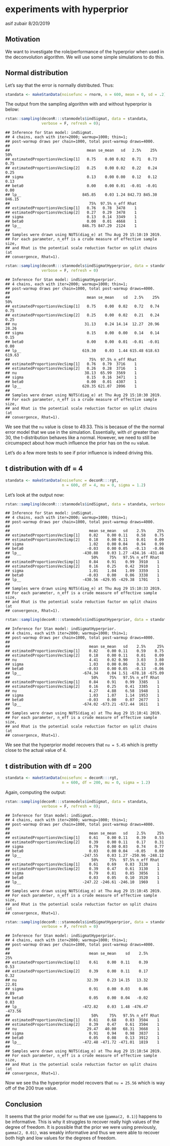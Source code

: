 experiments with hyperprior
================
asif zubair
8/20/2019

## Motivation

We want to investigate the role/performance of the hyperprior when used
in the deconvolution algorithm. We will use some simple simulations to
do this.

## Normal distribution

Let’s say that the error is normally distributed.
Thus:

``` r
standata <- makeStanData(noisefunc = rnorm, n = 600, mean = 0, sd = .2)  
```

The output from the sampling algorithm with and without hyperprior is
below:

``` r
rstan::sampling(deconR:::stanmodels$indSigmat, data = standata, 
                verbose = F, refresh = 0);
```

    ## Inference for Stan model: indSigmat.
    ## 4 chains, each with iter=2000; warmup=1000; thin=1; 
    ## post-warmup draws per chain=1000, total post-warmup draws=4000.
    ## 
    ##                                  mean se_mean   sd   2.5%    25%    50%
    ## estimatedProportionsVecSimp[1]   0.75    0.00 0.02   0.71   0.73   0.75
    ## estimatedProportionsVecSimp[2]   0.25    0.00 0.02   0.22   0.24   0.25
    ## sigma                            0.13    0.00 0.00   0.12   0.12   0.13
    ## beta0                            0.00    0.00 0.01  -0.01  -0.01   0.00
    ## lp__                           845.85    0.03 1.24 842.73 845.30 846.15
    ##                                   75%  97.5% n_eff Rhat
    ## estimatedProportionsVecSimp[1]   0.76   0.78  3478    1
    ## estimatedProportionsVecSimp[2]   0.27   0.29  3478    1
    ## sigma                            0.13   0.14  3349    1
    ## beta0                            0.00   0.01  4668    1
    ## lp__                           846.75 847.29  2124    1
    ## 
    ## Samples were drawn using NUTS(diag_e) at Thu Aug 29 15:10:19 2019.
    ## For each parameter, n_eff is a crude measure of effective sample size,
    ## and Rhat is the potential scale reduction factor on split chains (at 
    ## convergence, Rhat=1).

``` r
rstan::sampling(deconR:::stanmodels$indSigmatHyperprior, data = standata, 
                verbose = F, refresh = 0)
```

    ## Inference for Stan model: indSigmatHyperprior.
    ## 4 chains, each with iter=2000; warmup=1000; thin=1; 
    ## post-warmup draws per chain=1000, total post-warmup draws=4000.
    ## 
    ##                                  mean se_mean    sd   2.5%    25%    50%
    ## estimatedProportionsVecSimp[1]   0.75    0.00  0.02   0.72   0.74   0.75
    ## estimatedProportionsVecSimp[2]   0.25    0.00  0.02   0.21   0.24   0.25
    ## nu                              31.13    0.24 14.14  12.27  20.96  28.26
    ## sigma                            0.15    0.00  0.00   0.14   0.14   0.15
    ## beta0                            0.00    0.00  0.01  -0.01  -0.01   0.00
    ## lp__                           619.30    0.03  1.44 615.48 618.63 619.63
    ##                                   75%  97.5% n_eff Rhat
    ## estimatedProportionsVecSimp[1]   0.76   0.79  3716    1
    ## estimatedProportionsVecSimp[2]   0.26   0.28  3716    1
    ## nu                              38.13  65.99  3569    1
    ## sigma                            0.15   0.16  3471    1
    ## beta0                            0.00   0.01  4307    1
    ## lp__                           620.35 621.07  2096    1
    ## 
    ## Samples were drawn using NUTS(diag_e) at Thu Aug 29 15:10:30 2019.
    ## For each parameter, n_eff is a crude measure of effective sample size,
    ## and Rhat is the potential scale reduction factor on split chains (at 
    ## convergence, Rhat=1).

We see that the `nu` value is close to 49.33. This is becasue of the the
normal error model that we use in the simulation. Essentially, with `df`
greater than 30, the t-distribution behaves like a normal. However, we
need to still be circumspect about how much influence the prior has on
the `nu` value.

Let’s do a few more tests to see if prior influence is indeed driving
this.

## t distribution with df = 4

``` r
standata <- makeStanData(noisefunc = deconR:::rgt, 
                         n = 600, df = 4, mu = 0, sigma = 1.2)
```

Let’s look at the output
now:

``` r
rstan::sampling(deconR:::stanmodels$indSigmat, data = standata, verbose = F, refresh = 0);
```

    ## Inference for Stan model: indSigmat.
    ## 4 chains, each with iter=2000; warmup=1000; thin=1; 
    ## post-warmup draws per chain=1000, total post-warmup draws=4000.
    ## 
    ##                                   mean se_mean   sd    2.5%     25%
    ## estimatedProportionsVecSimp[1]    0.82    0.00 0.11    0.58    0.75
    ## estimatedProportionsVecSimp[2]    0.18    0.00 0.11    0.01    0.09
    ## sigma                             1.02    0.00 0.04    0.94    0.99
    ## beta0                            -0.03    0.00 0.05   -0.13   -0.06
    ## lp__                           -430.88    0.03 1.27 -434.16 -431.48
    ##                                    50%     75%   97.5% n_eff Rhat
    ## estimatedProportionsVecSimp[1]    0.84    0.91    0.99  3910    1
    ## estimatedProportionsVecSimp[2]    0.16    0.25    0.42  3910    1
    ## sigma                             1.01    1.04    1.09  3359    1
    ## beta0                            -0.03    0.00    0.06  3338    1
    ## lp__                           -430.56 -429.95 -429.38  1701    1
    ## 
    ## Samples were drawn using NUTS(diag_e) at Thu Aug 29 15:10:33 2019.
    ## For each parameter, n_eff is a crude measure of effective sample size,
    ## and Rhat is the potential scale reduction factor on split chains (at 
    ## convergence, Rhat=1).

``` r
rstan::sampling(deconR:::stanmodels$indSigmatHyperprior, data = standata, verbose = F, refresh = 0)
```

    ## Inference for Stan model: indSigmatHyperprior.
    ## 4 chains, each with iter=2000; warmup=1000; thin=1; 
    ## post-warmup draws per chain=1000, total post-warmup draws=4000.
    ## 
    ##                                   mean se_mean   sd    2.5%     25%
    ## estimatedProportionsVecSimp[1]    0.82    0.00 0.11    0.59    0.75
    ## estimatedProportionsVecSimp[2]    0.18    0.00 0.11    0.01    0.09
    ## nu                                4.41    0.02 0.90    3.03    3.80
    ## sigma                             1.03    0.00 0.06    0.92    0.99
    ## beta0                            -0.03    0.00 0.05   -0.13   -0.06
    ## lp__                           -674.34    0.04 1.51 -678.18 -675.09
    ##                                    50%     75%   97.5% n_eff Rhat
    ## estimatedProportionsVecSimp[1]    0.84    0.91    0.99  3385    1
    ## estimatedProportionsVecSimp[2]    0.16    0.25    0.41  3385    1
    ## nu                                4.27    4.88    6.58  1948    1
    ## sigma                             1.03    1.07    1.14  1953    1
    ## beta0                            -0.03    0.00    0.07  2677    1
    ## lp__                           -674.02 -673.21 -672.44  1611    1
    ## 
    ## Samples were drawn using NUTS(diag_e) at Thu Aug 29 15:10:41 2019.
    ## For each parameter, n_eff is a crude measure of effective sample size,
    ## and Rhat is the potential scale reduction factor on split chains (at 
    ## convergence, Rhat=1).

We see that the hyperprior model recovers that `nu = 5.45` which is
pretty close to the actual value of 4.

## t distribution with df = 200

``` r
standata <- makeStanData(noisefunc = deconR:::rgt, 
                         n = 600, df = 200, mu = 0, sigma = 1.2)
```

Again, computing the output:

``` r
rstan::sampling(deconR:::stanmodels$indSigmat, data = standata, 
                verbose = F, refresh = 0);
```

    ## Inference for Stan model: indSigmat.
    ## 4 chains, each with iter=2000; warmup=1000; thin=1; 
    ## post-warmup draws per chain=1000, total post-warmup draws=4000.
    ## 
    ##                                   mean se_mean   sd    2.5%     25%
    ## estimatedProportionsVecSimp[1]    0.61    0.00 0.11    0.39    0.53
    ## estimatedProportionsVecSimp[2]    0.39    0.00 0.11    0.17    0.31
    ## sigma                             0.79    0.00 0.03    0.74    0.77
    ## beta0                             0.03    0.00 0.04   -0.05    0.00
    ## lp__                           -247.55    0.03 1.27 -250.96 -248.12
    ##                                    50%     75%   97.5% n_eff Rhat
    ## estimatedProportionsVecSimp[1]    0.61    0.69    0.83  3130    1
    ## estimatedProportionsVecSimp[2]    0.39    0.47    0.61  3130    1
    ## sigma                             0.79    0.81    0.85  3856    1
    ## beta0                             0.03    0.05    0.10  3520    1
    ## lp__                           -247.22 -246.61 -246.10  1969    1
    ## 
    ## Samples were drawn using NUTS(diag_e) at Thu Aug 29 15:10:45 2019.
    ## For each parameter, n_eff is a crude measure of effective sample size,
    ## and Rhat is the potential scale reduction factor on split chains (at 
    ## convergence, Rhat=1).

``` r
rstan::sampling(deconR:::stanmodels$indSigmatHyperprior, data = standata, 
                verbose = F, refresh = 0)
```

    ## Inference for Stan model: indSigmatHyperprior.
    ## 4 chains, each with iter=2000; warmup=1000; thin=1; 
    ## post-warmup draws per chain=1000, total post-warmup draws=4000.
    ## 
    ##                                   mean se_mean    sd    2.5%     25%
    ## estimatedProportionsVecSimp[1]    0.61    0.00  0.11    0.39    0.53
    ## estimatedProportionsVecSimp[2]    0.39    0.00  0.11    0.17    0.32
    ## nu                               32.39    0.23 14.15   13.32   22.01
    ## sigma                             0.91    0.00  0.03    0.86    0.89
    ## beta0                             0.05    0.00  0.04   -0.02    0.03
    ## lp__                           -472.82    0.03  1.48 -476.47 -473.56
    ##                                    50%     75%   97.5% n_eff Rhat
    ## estimatedProportionsVecSimp[1]    0.61    0.68    0.83  3504    1
    ## estimatedProportionsVecSimp[2]    0.39    0.47    0.61  3504    1
    ## nu                               29.47   40.00   68.31  3668    1
    ## sigma                             0.91    0.94    0.98  3837    1
    ## beta0                             0.05    0.08    0.13  3912    1
    ## lp__                           -472.48 -471.72 -471.01  1819    1
    ## 
    ## Samples were drawn using NUTS(diag_e) at Thu Aug 29 15:10:54 2019.
    ## For each parameter, n_eff is a crude measure of effective sample size,
    ## and Rhat is the potential scale reduction factor on split chains (at 
    ## convergence, Rhat=1).

Now we see tha the hyperprior model recovers that `nu = 25.56` which is
way off of the 200 true value.

## Conclusion

It seems that the prior model for `nu` that we use (`gamma(2, 0.1)`)
happens to be informative. This is why it struggles to recover really
high values of the degree of freedom. It is possible that the prior we
were using previously, `gamma(2, 0.01)`, was weakly informative and thus
we were able to recover both high and low values for the degrees of
freedom.
